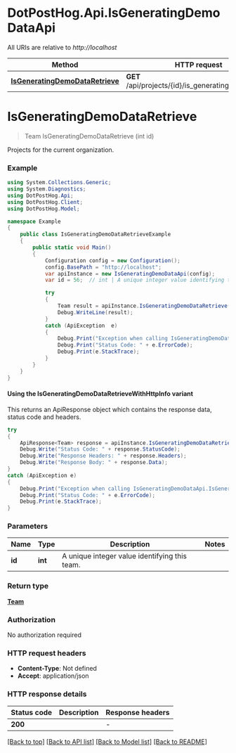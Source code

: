 # DotPostHog.Api.IsGeneratingDemoDataApi

All URIs are relative to *http://localhost*

| Method | HTTP request | Description |
|--------|--------------|-------------|
| [**IsGeneratingDemoDataRetrieve**](IsGeneratingDemoDataApi.md#isgeneratingdemodataretrieve) | **GET** /api/projects/{id}/is_generating_demo_data/ |  |

<a id="isgeneratingdemodataretrieve"></a>
# **IsGeneratingDemoDataRetrieve**
> Team IsGeneratingDemoDataRetrieve (int id)



Projects for the current organization.

### Example
```csharp
using System.Collections.Generic;
using System.Diagnostics;
using DotPostHog.Api;
using DotPostHog.Client;
using DotPostHog.Model;

namespace Example
{
    public class IsGeneratingDemoDataRetrieveExample
    {
        public static void Main()
        {
            Configuration config = new Configuration();
            config.BasePath = "http://localhost";
            var apiInstance = new IsGeneratingDemoDataApi(config);
            var id = 56;  // int | A unique integer value identifying this team.

            try
            {
                Team result = apiInstance.IsGeneratingDemoDataRetrieve(id);
                Debug.WriteLine(result);
            }
            catch (ApiException  e)
            {
                Debug.Print("Exception when calling IsGeneratingDemoDataApi.IsGeneratingDemoDataRetrieve: " + e.Message);
                Debug.Print("Status Code: " + e.ErrorCode);
                Debug.Print(e.StackTrace);
            }
        }
    }
}
```

#### Using the IsGeneratingDemoDataRetrieveWithHttpInfo variant
This returns an ApiResponse object which contains the response data, status code and headers.

```csharp
try
{
    ApiResponse<Team> response = apiInstance.IsGeneratingDemoDataRetrieveWithHttpInfo(id);
    Debug.Write("Status Code: " + response.StatusCode);
    Debug.Write("Response Headers: " + response.Headers);
    Debug.Write("Response Body: " + response.Data);
}
catch (ApiException e)
{
    Debug.Print("Exception when calling IsGeneratingDemoDataApi.IsGeneratingDemoDataRetrieveWithHttpInfo: " + e.Message);
    Debug.Print("Status Code: " + e.ErrorCode);
    Debug.Print(e.StackTrace);
}
```

### Parameters

| Name | Type | Description | Notes |
|------|------|-------------|-------|
| **id** | **int** | A unique integer value identifying this team. |  |

### Return type

[**Team**](Team.md)

### Authorization

No authorization required

### HTTP request headers

 - **Content-Type**: Not defined
 - **Accept**: application/json


### HTTP response details
| Status code | Description | Response headers |
|-------------|-------------|------------------|
| **200** |  |  -  |

[[Back to top]](#) [[Back to API list]](../README.md#documentation-for-api-endpoints) [[Back to Model list]](../README.md#documentation-for-models) [[Back to README]](../README.md)

